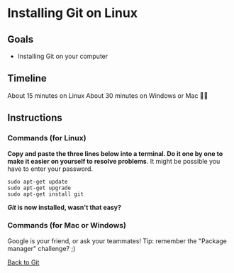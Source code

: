 # Installing Git on Linux

## Goals

- Installing Git on your computer

## Timeline

About 15 minutes on Linux
About 30 minutes on Windows or Mac 🤷‍♂️

## Instructions

### Commands (for Linux)

**Copy and paste the three lines below into a terminal. Do it one by one to make it easier on yourself to resolve problems**.
It might be possible you have to enter your password.

```shell
sudo apt-get update
sudo apt-get upgrade
sudo apt-get install git
```

**_Git_ is now installed, wasn't that easy?**

### Commands (for Mac or Windows)

Google is your friend, or ask your teammates!
Tip: remember the "Package manager" challenge? ;)

[Back to Git](./)
